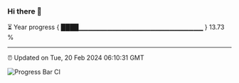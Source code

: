### Hi there 👋

⏳ Year progress { ████▁▁▁▁▁▁▁▁▁▁▁▁▁▁▁▁▁▁▁▁▁▁▁▁▁▁ } 13.73 %

---

⏰ Updated on Tue, 20 Feb 2024 06:10:31 GMT

![Progress Bar CI](https://github.com/Shyam-Makwana/GitHub-Actions-Demo/workflows/Progress%20Bar%20CI/badge.svg)
